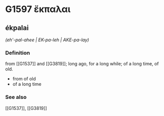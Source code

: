 # G1597 ἔκπαλαι

## ékpalai

_(eh'-pal-ahee | EK-pa-leh | AKE-pa-lay)_

### Definition

from [[G1537]] and [[G3819]]; long ago, for a long while; of a long time, of old.

- from of old
- of a long time

### See also

[[G1537]], [[G3819]]

